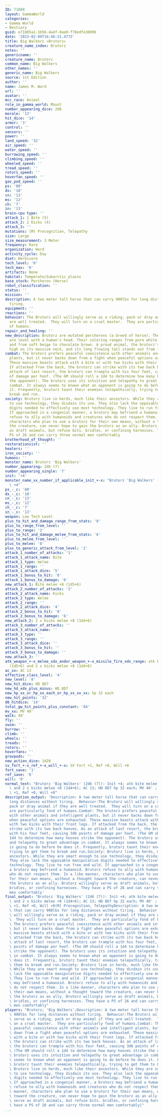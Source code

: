 ```yaml
---
ID: 71089
layout: GammaWorld
categories:
- Gamma World
- Bestiary
guid: e71885a1-1b5b-4a4f-8ae0-f78edfe38996
date: '2023-02-09T16:46:31.477Z'
title: Big Walkers «Brutorz»
creature_name_index: Brutorz
notes: ''
genericname: ''
creature_name: Brutorz
common_name: Big Walkers
other_names: ''
generic_name: Big Walkers
source: 1st Edition
author: ''
name: James M. Ward
url: ''
avatar: ''
mcc_race: Animal
role_in_gamma_world: Mount
number_appearing_dice: 2d6
morale: '13'
hit_dice: '14'
armor: '3'
control: ''
sensors: ''
power: ''
land_speed: '32'
air_speed: ''
water_speed: ''
burrowing_speed: ''
climbing_speed: ''
wheeled_speed: ''
tread_speed: ''
rotors_speed: ''
hoverfan_speed: ''
gav_pod_speed: ''
ps: '80'
dx: '10'
cn: '13'
ms: '12'
ch: '7'
in: '13'
brain-cpu type: ''
attack_1: 1 Bite (5)
attack_2: 2 Kicks (4)
attack_3: ''
mutations: (M) Precognition, Telepathy
size: Large
size_measurement: 3 Meter
frequency: Rare
organization: Herd
activity_cycle: Day
diet: Herbivore
tech_level: '0'
tech_max: '0'
artifacts: None
habitat: Temperate/Subarctic plains
base_stock: Percheron (Horse)
robot_classification: ''
status: ''
mission: ''
description: A two meter tall horse that can carry 900lbs for long distances without
  tiring.
equipment: ''
reactions: ''
behavior: The Brutorz will willingly serve as a riding, pack or dray animal if they
  are well treated.  They will turn on a cruel master.  They are particularly fond
  of humans.
repair_and_healing: ''
new_description: Brutorz are mutated percherons (a breed of horse). Their shoulders
  are level with a human's head. Their coloring ranges from pure white to jet-black
  and from soft beige to chocolate brown. A proud animal, the brutorz's head sits
  high on its massive neck, and its long flowing tail stands out from its body.
combat: The brutorz prefers peaceful coexistence with other animals and intelligent
  plants, but it never backs down from a fight when peaceful options are exhausted.
  These massive beasts attack with a bite or with two kicks with their front legs.
  If attacked from the back, the brutorz can strike with its two back hooves. As an
  attack of last resort, the brutorz can trample with his four feet, causing 3d6 points
  of damage per hoof. (The GM should roll a 1d4 to determine how many hooves strike
  the opponent). The brutorz uses its intuition and telepathy to great advantage in
  combat. It always seems to known what an opponent is going to do before he does
  it. Frequently, brutorz taunt their enemies telepathically, trying to get them to
  break and run.
society: Brutorz live in herds, much like their ancestors. While they are smart enough
  to use technology, they disdain its use. They also lack the opposable manipulative
  digits needed to effectively use most technology. They live to run free and wild.
  If approached in a congenial manner, a brutorz may befriend a humanoid. Brutorz
  refuse to ally with humanoids and creatures who do not respect them. In a like manner,
  characters who plan to use a brutorz for their own means, without a thought toward
  the creature, can never hope to gain the brutorz as an ally. Brutorz willingly serve
  as draft animals, but refuse bits. bridles, or confining harnesses. They have a
  PS of 26 and can carry three normal men comfortably
brotherhood_of_thought: ''
restorationsist: ''
healers: ''
iron_society: ''
humans: ''
monster_name: Brutorz 'Big Walkers'
number_appearing: 2d6 (7)
number_appearing_single: '7'
init: '+4'
monster_name_xx_number_if_applicable_init_+-x: "Brutorz 'Big Walkers' (2d6 (7)): Init\
  \ +4"
ps_-_c: '80'
dx_-_c: '10'
cn_-_c: '13'
ms_-_c: '12'
ch_-_c: '7'
in_-_c: '13'
weapon: Low Tech Level
plus_to_hit_and_damage_range_from_stats: '0'
plus_to_range_from_level: ''
plus_to_range: '2'
plus_to_hit_and_damage_melee_from_stats: '6'
plus_to_melee_from_level: ''
plus_to_melee: '8'
plus_to_generic_attack_from_level: '2'
attack_1_number_of_attacks: '1'
attack_1_attack_name: Bite
attack_1_type: melee
attack_1_range: ''
attack_1_attack_dice: '5'
attack_1_bonus_to_hit: '8'
attack_1_bonus_to_damage: '6'
new_attack_1: Bite melee +8 (1d5+6)
attack_2_number_of_attacks: '2'
attack_2_attack_name: Kicks
attack_2_type: melee
attack_2_range: ''
attack_2_attack_dice: '4'
attack_2_bonus_to_hit: '8'
attack_2_bonus_to_damage: '6'
new_attack_2: 2 x Kicks melee +8 (1d4+6)
attack_3_number_of_attacks: ''
attack_3_attack_name: ''
attack_3_type: ''
attack_3_range: ''
attack_3_attack_dice: ''
attack_3_bonus_to_hit: ''
attack_3_bonus_to_damage: ''
new_attack_3: ''
atk_weapon_+-x_melee_xdx_andor_weapon_+-x_missile_fire_xdx_range: atk bite melee +8
  (1d5+6) and 2 x kicks melee +8 (1d4+6)
ac_xx: AC 13
effective_class_level: '4'
new_level: '8'
new_hit_dice: HD 8D7
new_hd_xdx_plus_minus: HD 8D7
new_hp_xx_or_hp_xx_each_or_hp_xx_xx_xx: hp 32 each
new_hit_points: '32'
d6_hitdice: '14'
total_gw_hit_points_plus_constant: '84'
mv_xx: MV 40'
walk: 40'
fly: ''
swim: ''
burrow: ''
climb: ''
wheels: ''
treads: ''
rotors: ''
hoverfans: ''
gravpods: ''
new_action_dice: 1d20
sv_fort_+-x_ref_+-x_will_+-x: SV Fort +1, Ref +0, Will +0
fort_save: '1'
ref_save: '0'
will: '0'
normal_text: "Brutorz 'Big Walkers' (2d6 (7)): Init +4; atk bite melee +8 (1d5+6)\
  \ and 2 x kicks melee +8 (1d4+6); AC 13; HD 8D7 hp 32 each; MV 40' ; 1d20; SV Fort\
  \ +1, Ref +0, Will +0"
description_output: 'Description: A two meter tall horse that can carry 900lbs for
  long distances without tiring.  Behavior:The Brutorz will willingly serve as a riding,
  pack or dray animal if they are well treated.  They will turn on a cruel master.  They
  are particularly fond of humans.Combat: The brutorz prefers peaceful coexistence
  with other animals and intelligent plants, but it never backs down from a fight
  when peaceful options are exhausted. These massive beasts attack with a bite or
  with two kicks with their front legs. If attacked from the back, the brutorz can
  strike with its two back hooves. As an attack of last resort, the brutorz can trample
  with his four feet, causing 3d6 points of damage per hoof. (The GM should roll a
  1d4 to determine how many hooves strike the opponent). The brutorz uses its intuition
  and telepathy to great advantage in combat. It always seems to known what an opponent
  is going to do before he does it. Frequently, brutorz taunt their enemies telepathically,
  trying to get them to break and run.Society: Brutorz live in herds, much like their
  ancestors. While they are smart enough to use technology, they disdain its use.
  They also lack the opposable manipulative digits needed to effectively use most
  technology. They live to run free and wild. If approached in a congenial manner,
  a brutorz may befriend a humanoid. Brutorz refuse to ally with humanoids and creatures
  who do not respect them. In a like manner, characters who plan to use a brutorz
  for their own means, without a thought toward the creature, can never hope to gain
  the brutorz as an ally. Brutorz willingly serve as draft animals, but refuse bits.
  bridles, or confining harnesses. They have a PS of 26 and can carry three normal
  men comfortably'
final_output: "Brutorz 'Big Walkers' (2d6 (7)): Init +4; atk bite melee +8 (1d5+6)\
  \ and 2 x kicks melee +8 (1d4+6); AC 13; HD 8D7 hp 32 each; MV 40' ; 1d20; SV Fort\
  \ +1, Ref +0, Will +0(M) Precognition, TelepathyDescription: A two meter tall horse\
  \ that can carry 900lbs for long distances without tiring.  Behavior:The Brutorz\
  \ will willingly serve as a riding, pack or dray animal if they are well treated.\
  \  They will turn on a cruel master.  They are particularly fond of humans.Combat:\
  \ The brutorz prefers peaceful coexistence with other animals and intelligent plants,\
  \ but it never backs down from a fight when peaceful options are exhausted. These\
  \ massive beasts attack with a bite or with two kicks with their front legs. If\
  \ attacked from the back, the brutorz can strike with its two back hooves. As an\
  \ attack of last resort, the brutorz can trample with his four feet, causing 3d6\
  \ points of damage per hoof. (The GM should roll a 1d4 to determine how many hooves\
  \ strike the opponent). The brutorz uses its intuition and telepathy to great advantage\
  \ in combat. It always seems to known what an opponent is going to do before he\
  \ does it. Frequently, brutorz taunt their enemies telepathically, trying to get\
  \ them to break and run.Society: Brutorz live in herds, much like their ancestors.\
  \ While they are smart enough to use technology, they disdain its use. They also\
  \ lack the opposable manipulative digits needed to effectively use most technology.\
  \ They live to run free and wild. If approached in a congenial manner, a brutorz\
  \ may befriend a humanoid. Brutorz refuse to ally with humanoids and creatures who\
  \ do not respect them. In a like manner, characters who plan to use a brutorz for\
  \ their own means, without a thought toward the creature, can never hope to gain\
  \ the brutorz as an ally. Brutorz willingly serve as draft animals, but refuse bits.\
  \ bridles, or confining harnesses. They have a PS of 26 and can carry three normal\
  \ men comfortably"
players: "Brutorz; 'Big Walkers';Description: A two meter tall horse that can carry\
  \ 900lbs for long distances without tiring.  Behavior:The Brutorz will willingly\
  \ serve as a riding, pack or dray animal if they are well treated.  They will turn\
  \ on a cruel master.  They are particularly fond of humans.Combat: The brutorz prefers\
  \ peaceful coexistence with other animals and intelligent plants, but it never backs\
  \ down from a fight when peaceful options are exhausted. These massive beasts attack\
  \ with a bite or with two kicks with their front legs. If attacked from the back,\
  \ the brutorz can strike with its two back hooves. As an attack of last resort,\
  \ the brutorz can trample with his four feet, causing 3d6 points of damage per hoof.\
  \ (The GM should roll a 1d4 to determine how many hooves strike the opponent). The\
  \ brutorz uses its intuition and telepathy to great advantage in combat. It always\
  \ seems to known what an opponent is going to do before he does it. Frequently,\
  \ brutorz taunt their enemies telepathically, trying to get them to break and run.Society:\
  \ Brutorz live in herds, much like their ancestors. While they are smart enough\
  \ to use technology, they disdain its use. They also lack the opposable manipulative\
  \ digits needed to effectively use most technology. They live to run free and wild.\
  \ If approached in a congenial manner, a brutorz may befriend a humanoid. Brutorz\
  \ refuse to ally with humanoids and creatures who do not respect them. In a like\
  \ manner, characters who plan to use a brutorz for their own means, without a thought\
  \ toward the creature, can never hope to gain the brutorz as an ally. Brutorz willingly\
  \ serve as draft animals, but refuse bits. bridles, or confining harnesses. They\
  \ have a PS of 26 and can carry three normal men comfortably|"
...
```

